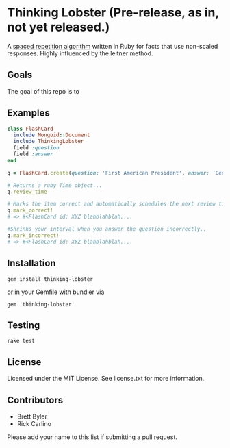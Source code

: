Thinking Lobster (Pre-release, as in, not yet released.)
===

A [spaced repetition algorithm](http://en.wikipedia.org/wiki/Spaced_repetition) written in Ruby for facts that use non-scaled responses. Highly influenced by the leitner method.

Goals
---
The goal of this repo is to

Examples
---

```ruby
class FlashCard
  include Mongoid::Document
  include ThinkingLobster
  field :question
  field :answer
end

q = FlashCard.create(question: 'First American President', answer: 'George Washington')

# Returns a ruby Time object...
q.review_time

# Marks the item correct and automatically schedules the next review time...
q.mark_correct!
# => #<FlashCard id: XYZ blahblahblah....

#Shrinks your interval when you answer the question incorrectly..
q.mark_incorrect!
# => #<FlashCard id: XYZ blahblahblah....


```

Installation
---

```
gem install thinking-lobster
```

or in your Gemfile with bundler via

```gem 'thinking-lobster'```

Testing
---

```rake test```

License
---

Licensed under the MIT License. See license.txt for more information.

Contributors
---

 * Brett Byler
 * Rick Carlino

Please add your name to this list if submitting a pull request.
